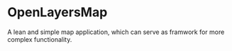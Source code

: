 # OpenLayersMap

A lean and simple map application, which can serve as framwork for more complex functionality.
